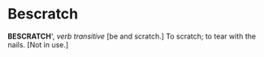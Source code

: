 # Bescratch

**BESCRATCH**', _verb transitive_ \[be and scratch.\] To scratch; to tear with the nails. \[Not in use.\]